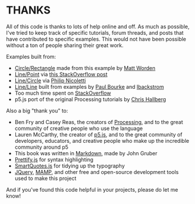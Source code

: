 # THANKS
All of this code is thanks to lots of help online and off. As much as possible, I've tried to keep track of specific tutorials, forum threads, and posts that have contributed to specific examples. This would not have been possible without a ton of people sharing their great work.

Examples built from:

+ [Circle/Rectangle](circle-rect.html) made from this example by [Matt Worden](http://vband3d.tripod.com/visualbasic/tut_mixedcollisions.htm)
+ [Line/Point](line-point.html) via [this StackOverflow post](http://stackoverflow.com/a/17693146/1167783)
+ [Line/Circle](line-circle.html) via [Philip Nicoletti](http://www.codeguru.com/forum/showthread.html?threadid=194400)
+ [Line/Line](line-line.html) built from examples by [Paul Bourke](http://paulbourke.net/geometry/pointlineplane/) and [Ibackstrom](http://community.topcoder.com/tc?module=Static&d1=tutorials&d2=geometry2)
+ Too much time spent on [StackOverflow](http://www.stackoverflow.com)
+ p5.js port of the original Processing tutorials by [Chris Hallberg](https://crhallberg.com)

Also a big "thank you" to:

+ Ben Fry and Casey Reas, the creators of [Processing](https://processing.org/), and to the great community of creative people who use the language
+ Lauren McCarthy, the creator of [p5.js](https://p5js.org), and to the great community of developers, educators, and creative people who make up the incredible community around p5
+ This book was written in [Markdown](http://daringfireball.net/projects/markdown/syntax), made by John Gruber
+ [Prettify.js](https://github.com/google/code-prettify) for syntax highlighting
+ [SmartQuotes.js](http://smartquotesjs.com) for tidying up the typography
+ [JQuery](https://jquery.com/), [MAMP](https://www.mamp.info), and other free and open-source development tools used to make this project

And if you've found this code helpful in your projects, please do let me know!
